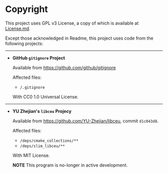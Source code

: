 # Copyright

This project uses GPL v3 License, a copy of which is available at [License.md](..%2FLicense.md).

Except those acknowledged in Readme, this project uses code from the following projects:

---

- **GitHub `gitignore` Project**

  Available from <https://github.com/github/gitignore>

  Affected files:

  - `/.gitignore`

  With CC0 1.0 Universal License.

---

- **YU Zhejian's `libceu` Projecy**

  Available from <https://github.com/YU-Zhejian/libceu>, commit `d1c043d8`.

  Affected files:

  - `/deps/cmake_collections/**`
  - `/deps/slim_libceu/**`
  
  With MIT License.

  **NOTE** This program is no-longer in active development.
